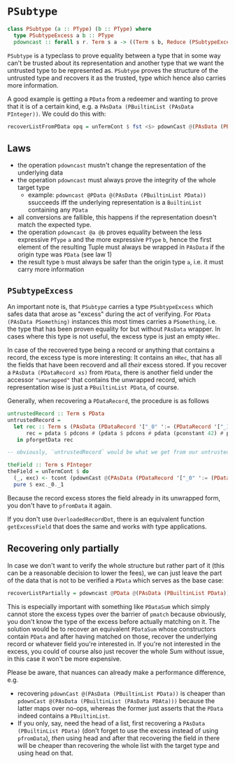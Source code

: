 # `PSubtype`

```haskell
class PSubtype (a :: PType) (b :: PType) where
  type PSubtypeExcess a b :: PType
  pdowncast :: forall s r. Term s a -> ((Term s b, Reduce (PSubtypeExcess a b s)) -> Term s r) -> Term s r
```

`PSubtype` is a typeclass to prove equality between a type that in some way can't be trusted about its representation and another type that we want the untrusted type to be represented as. 
`PSubtype` proves the structure of the untrusted type and recovers it as the trusted, type which hence also carries more information. 

A good example is getting a `PData` from a redeemer and wanting to prove that it is of a certain kind, e.g. a `PAsData (PBuiltinList (PAsData PInteger))`. We could do this with: 

```haskell
recoverListFromPData opq = unTermCont $ fst <$> pdownCast @(PAsData (PBuiltinList (PAsData PInteger)) opq
```

## Laws

- the operation `pdowncast` mustn't change the representation of the underlying data
- the operation `pdowncast` must always prove the integrity of the whole target type
   - example:
       `pdowncast @PData @(PAsData (PBuiltinList PData))` ssucceeds iff the underlying representation is a `BuiltinList` containing any `PData`
- all conversions are fallible, this happens if the representation doesn't match the expected type.
- the operation `pdowncast @a @b` proves equality between the less expressive `PType` `a` and the more expressive `PType` `b`, hence the first 
     element of the resulting Tuple must always be wrapped in `PAsData` if the origin type was `PData` (see law 1)
- the result type `b` must always be safer than the origin type `a`, i.e. it must carry more information

## `PSubtypeExcess`

An important note is, that `PSubtype` carries a type `PSubtypeExcess` which safes data that arose as "excess" during the act of verifying. For `PData (PAsData PSomething)` instances this most times 
carries a `PSomething`, i.e. the type that has been proven equality for but without `PAsData` wrapper. In cases where this type is not useful, the excess type is just an empty `HRec`.

In case of the recovered type being a record or anything that contains a record, the excess type is more interesting: 
It contains an `HRec`, that has all the fields that have been recoverd and all *their* excess stored. If you recover a `PAsData (PDataRecord xs)` from `PData`, there is another field under the accessor `"unwrapped"` that contains the unwrapped record, which representation wise is just a `PBuiltinList
PData`, of course. 

Generally, when recovering a `PDataRecord`, the procedure is as follows

```haskell
untrustedRecord :: Term s PData
untrustedRecord =
  let rec :: Term s (PAsData (PDataRecord '["_0" ':= (PDataRecord '["_1" ':= PInteger])]))
      rec = pdata $ pdcons # (pdata $ pdcons # pdata (pconstant 42) # pdnil) # pdnil
   in pforgetData rec

-- obviously, `untrustedRecord` would be what we get from our untrusted party

theField :: Term s PInteger
theField = unTermCont $ do
  (_, exc) <- tcont (pdownCast @(PAsData (PDataRecord '["_0" ':= (PDataRecord '["_1" ':= PInteger])])) untrustedRecord)
  pure $ exc._0._1
```

Because the record excess stores the field already in its unwrapped form, you don't have to `pfromData` it again. 

If you don't use `OverloadedRecordDot`, there is an equivalent function `getExcessField` that does the same and works with type applications. 

## Recovering only partially

In case we don't want to verify the whole structure but rather part of it (this can be a reasonable decision to lower the fees), we can just leave the part of the data that is not to be 
verified a `PData` which serves as the base case: 

```haskell
recoverListPartially = pdowncast @PData @(PAsData (PBuiltinList PData))
```

This is especially important with something like `PDataSum` which simply cannot store the excess types over the barrier of `pmatch` because obviously,
you don't know the type of the excess before actually matching on it. The solution would be to recover an equivalent `PDataSum` whose constructors
contain `PData` and after having matched on those, recover the underlying record or whatever field you're interested in. If you're not interested 
in the excess, you could of course also just recover the whole Sum without issue, in this case it won't be more expensive.

Please be aware, that nuances can already make a performance difference, e.g.
- recovering `pdownCast @(PAsData (PBuiltinList PData))` is cheaper than `pdownCast @(PAsData (PBuiltinList (PAsData PDAta)))` because the latter
  maps over no-ops, whereas the former just asserts that the `PData` indeed contains a `PBuiltinList`. 
- If you only, say, need the head of a list, first recovering a `PAsData (PBuiltinList PData)` (don't forget to use the excess instead of using
  `pfromData`), *then* using head and after that recovering the field in there will be cheaper than recovering the whole list with the target type and
  using head on that.
